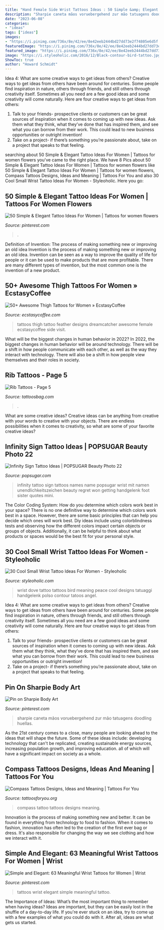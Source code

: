 ```yaml
---
title: "Hand Female Side Wrist Tattoos Ideas : 50 Simple &amp; Elegant Tattoo Ideas For Women"
description: "Sharpie caneta mãos voruebergehend zur mão tatuagens doodling huellas"
date: "2023-06-08"
categories:
- "ideas"
tags: ["ideas"]
images:
- "https://i.pinimg.com/736x/8e/42/ee/8e42eeb2444bd27dd73e2f74805e6d5f.jpg"
featuredImage: "https://i.pinimg.com/736x/8e/42/ee/8e42eeb2444bd27dd73e2f74805e6d5f.jpg"
featured_image: "https://i.pinimg.com/736x/8e/42/ee/8e42eeb2444bd27dd73e2f74805e6d5f.jpg"
image: "https://i.styleoholic.com/2016/12/Black-contour-bird-tattoo.jpg"
ShowToc: true
author: "Howard Schmidt"
---
```



Idea 4: What are some creative ways to get ideas from others?
Creative ways to get ideas from others have been around for centuries. Some people find inspiration in nature, others through friends, and still others through creativity itself. Sometimes all you need are a few good ideas and some creativity will come naturally. Here are four creative ways to get ideas from others: 
1) Talk to your friends- prospective clients or customers can be great sources of inspiration when it comes to coming up with new ideas. Ask them what they think, what they’ve done that has inspired them, and see what you can borrow from their work. This could lead to new business opportunities or outright invention! 
2) Take on a project- if there’s something you’re passionate about, take on a project that speaks to that feeling.

	

		
searching about 50 Simple &amp; Elegant Tattoo Ideas For Women | Tattoos for women flowers you've came to the right place. We have 8 Pics about 50 Simple &amp; Elegant Tattoo Ideas For Women | Tattoos for women flowers like 50 Simple &amp; Elegant Tattoo Ideas For Women | Tattoos for women flowers, Compass Tattoos Designs, Ideas and Meaning | Tattoos For You and also 30 Cool Small Wrist Tattoo Ideas For Women - Styleoholic. Here you go:
		
    
## 50 Simple &amp; Elegant Tattoo Ideas For Women | Tattoos For Women Flowers

<img loading=lazy src="https://i.pinimg.com/736x/d2/aa/41/d2aa4189cb4b086acbabd43d64ab5167.jpg" onerror="this.onerror=null;this.src='https://tse1.mm.bing.net/th?id=OIP.FsNXjm2iG_gWonmLMF54SgHaKR&amp;pid=15.1';" alt="50 Simple &amp; Elegant Tattoo Ideas For Women | Tattoos for women flowers">

_Source: pinterest.com_

>. 

	

Definition of Invention: The process of making something new or improving an old idea
Invention is the process of making something new or improving an old idea. Invention can be seen as a way to improve the quality of life for people or it can be used to make products that are more profitable. There are many different types of invention, but the most common one is the invention of a new product.

    
## 50+ Awesome Thigh Tattoos For Women » EcstasyCoffee

<img loading=lazy src="https://i0.wp.com/www.ecstasycoffee.com/wp-content/uploads/2016/10/Thigh-Tattoos-for-Women-7.jpg" onerror="this.onerror=null;this.src='https://tse1.mm.bing.net/th?id=OIP.zz0skY4t8Xs8X6QMNcUz7QHaHa&amp;pid=15.1';" alt="50+ Awesome Thigh Tattoos for Women » EcstasyCoffee">

_Source: ecstasycoffee.com_

>tattoos thigh tattoo feather designs dreamcatcher awesome female ecstasycoffee side visit. 

	

What will be the biggest changes in human behavior in 2022?
In 2022, the biggest changes in human behavior will be around technology. There will be a shift in how people communicate with each other, as well as the way they interact with technology. There will also be a shift in how people view themselves and their roles in society.

    
## Rib Tattoos - Page 5

<img loading=lazy src="https://www.tattoosbag.com/wp-content/uploads/2016/09/Colored-Rose-Tattoo-On-Rib.jpg" onerror="this.onerror=null;this.src='https://tse2.mm.bing.net/th?id=OIP.Zgb3UzSlPpNKqF7Vhq7oyQHaLE&amp;pid=15.1';" alt="Rib Tattoos - Page 5">

_Source: tattoosbag.com_

>. 

	

What are some creative ideas?
Creative ideas can be anything from creative with your words to creative with your objects. There are endless possibilities when it comes to creativity, so what are some of your favorite creative ideas?

    
## Infinity Sign Tattoo Ideas | POPSUGAR Beauty Photo 22

<img loading=lazy src="https://media1.popsugar-assets.com/files/thumbor/BFwrBOUy_IXMvZRVb5o4R1JMx6o/fit-in/1024x1024/filters:strip_icc-!!-/2015/05/22/804/n/1922153/7b4700bd28e7850f_patrick-beauty-infinityTattooIdeas_postGraphic/i/Infinity-Sign-Tattoo-Ideas.jpg" onerror="this.onerror=null;this.src='https://tse3.mm.bing.net/th?id=OIP.6aN2aOPFSZ-WvoszyIzUPAHaJ5&amp;pid=15.1';" alt="Infinity Sign Tattoo Ideas | POPSUGAR Beauty Photo 22">

_Source: popsugar.com_

>infinity tattoo sign tattoos names name popsugar wrist mit namen unendlichkeitszeichen beauty regret won getting handgelenk foot sister quotes mini. 

	

The Color Coding System: How do you determine which colors work best in your space?
There is no one definitive way to determine which colors work best in a space. However, there are some basic principles that can help you decide which ones will work best. Diy ideas include using colorblindness tests and observing how the different colors impact certain objects or groups of objects. Additionally, it can be helpful to think about what products or spaces would be the best fit for your personal style.

    
## 30 Cool Small Wrist Tattoo Ideas For Women - Styleoholic

<img loading=lazy src="https://i.styleoholic.com/2016/12/Black-contour-bird-tattoo.jpg" onerror="this.onerror=null;this.src='https://tse3.mm.bing.net/th?id=OIP.oGgQXOLwgdlq_LxSVTnvtgHaJ4&amp;pid=15.1';" alt="30 Cool Small Wrist Tattoo Ideas For Women - Styleoholic">

_Source: styleoholic.com_

>wrist dove tattoo tattoos bird meaning peace cool designs tatuaggi handgelenk polso contour tatoos angel. 

	

Idea 4: What are some creative ways to get ideas from others?
Creative ways to get ideas from others have been around for centuries. Some people find inspiration in nature, others through friends, and still others through creativity itself. Sometimes all you need are a few good ideas and some creativity will come naturally. Here are four creative ways to get ideas from others: 
1) Talk to your friends- prospective clients or customers can be great sources of inspiration when it comes to coming up with new ideas. Ask them what they think, what they’ve done that has inspired them, and see what you can borrow from their work. This could lead to new business opportunities or outright invention! 
2) Take on a project- if there’s something you’re passionate about, take on a project that speaks to that feeling.

    
## Pin On Sharpie Body Art

<img loading=lazy src="https://i.pinimg.com/736x/8e/42/ee/8e42eeb2444bd27dd73e2f74805e6d5f.jpg" onerror="this.onerror=null;this.src='https://tse1.mm.bing.net/th?id=OIP.Yq1V6SH72t_9cAV1mXGmhwHaJ3&amp;pid=15.1';" alt="Pin on Sharpie Body Art">

_Source: pinterest.com_

>sharpie caneta mãos voruebergehend zur mão tatuagens doodling huellas. 

	

As the 21st century comes to a close, many people are looking ahead to the ideas that will shape the future. Some of these ideas include: developing technology that can't be replicated, creating sustainable energy sources, increasing population growth, and improving education. all of which will have a significant impact on society as a whole.

    
## Compass Tattoos Designs, Ideas And Meaning | Tattoos For You

<img loading=lazy src="http://www.tattoosforyou.org/wp-content/uploads/2013/09/Compass-Tattoo-Images-764x1024.jpg" onerror="this.onerror=null;this.src='https://tse3.mm.bing.net/th?id=OIP.GLMbrY62mVe6O6vxp_h6DgHaJ7&amp;pid=15.1';" alt="Compass Tattoos Designs, Ideas and Meaning | Tattoos For You">

_Source: tattoosforyou.org_

>compass tattoo tattoos designs meaning. 

	

Innovation is the process of making something new and better. It can be found in everything from technology to food to fashion. When it comes to fashion, innovation has often led to the creation of the first ever bag or dress. It's also responsible for changing the way we see clothing and how we interact with it.

    
## Simple And Elegant: 63 Meaningful Wrist Tattoos For Women | Wrist

<img loading=lazy src="https://i.pinimg.com/736x/06/bb/b1/06bbb172f14d3fa82622a2fb851b74e3.jpg" onerror="this.onerror=null;this.src='https://tse4.mm.bing.net/th?id=OIP.dIeW8xDH97lxRrOF9WqkdwHaLH&amp;pid=15.1';" alt="Simple and Elegant: 63 Meaningful Wrist Tattoos for Women | Wrist">

_Source: pinterest.com_

>tattoos wrist elegant simple meaningful tattoo. 

	

The Importance of Ideas: What’s the most important thing to remember when having ideas?
Ideas are important, but they can be easily lost in the shuffle of a day-to-day life. If you're ever stuck on an idea, try to come up with a few examples of what you could do with it. After all, ideas are what gets us started.

